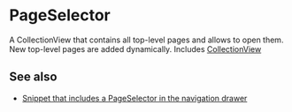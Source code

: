 ---
---
# PageSelector

A CollectionView that contains all top-level pages and allows to open them. New top-level pages are added dynamically.
Includes [CollectionView](CollectionView.md)

## See also

- [Snippet that includes a PageSelector in the navigation drawer](https://github.com/eclipsesource/tabris-js/blob/v1.0.0/snippets/drawer-pages/drawer-pages.js)
